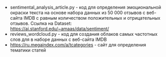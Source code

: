 - sentimental_analysis_article.py - код для определения эмоциональной окраски текста на основе набора данных из 50 000 отзывов с веб-сайта IMDB с равным количеством положительных и отрицательных отзывов. Ссылка на Dataset: https://ai.stanford.edu/~amaas/data/sentiment/
- reviews_wordcloud.py - код для создания облаков самых частотных слов для в наборе данных с веб-сайта IMDB
- https://ru.megaindex.com/a/tcategories - сайт для определения тематики статей

